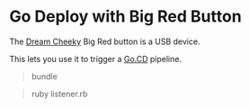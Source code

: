 Go Deploy with Big Red Button
=============================


The [Dream Cheeky](http://www.dreamcheeky.com/) Big Red button is a USB device.

This lets you use it to trigger a [Go.CD](http://go.cd) pipeline.

   > bundle

   > ruby listener.rb
